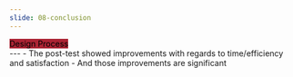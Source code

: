 ```yaml
---
slide: 08-conclusion
---
```


<div style="text-align: left">
    <mark style="background-color: #ab2333!important"> 
        Design Process
    </mark> 
</div>
---
- The post-test showed improvements with regards to time/efficiency and satisfaction
- And those improvements are significant